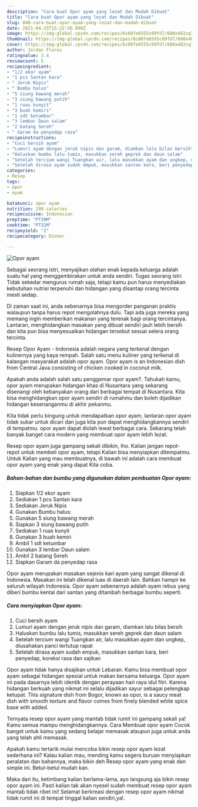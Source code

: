 ```yaml
---
description: "Cara buat Opor ayam yang lezat dan Mudah Dibuat"
title: "Cara buat Opor ayam yang lezat dan Mudah Dibuat"
slug: 840-cara-buat-opor-ayam-yang-lezat-dan-mudah-dibuat
date: 2021-04-25T15:22:50.090Z
image: https://img-global.cpcdn.com/recipes/6c08fe6555c09fd7/680x482cq70/opor-ayam-foto-resep-utama.jpg
thumbnail: https://img-global.cpcdn.com/recipes/6c08fe6555c09fd7/680x482cq70/opor-ayam-foto-resep-utama.jpg
cover: https://img-global.cpcdn.com/recipes/6c08fe6555c09fd7/680x482cq70/opor-ayam-foto-resep-utama.jpg
author: Jordan Flores
ratingvalue: 3.4
reviewcount: 5
recipeingredient:
- "1/2 ekor ayam"
- "1 pcs Santan kara"
- " Jeruk Nipis"
- " Bumbu halus"
- "5 siung bawang merah"
- "3 siung bawang putih"
- "1 ruas kunyit"
- "3 buah kemiri"
- "1 sdt ketumbar"
- "3 lembar Daun salam"
- "2 batang Sereh"
- " Garam da penyedap rasa"
recipeinstructions:
- "Cuci bersih ayam"
- "Lumuri ayam dengan jeruk nipis dan garam, diamkan lalu bilas bersih"
- "Haluskan bumbu lalu tumis, masukkan sereh geprek dan daun salam"
- "Setelah tercium wangi Tuangkan air, lalu masukkan ayam dan ungkep, diusahakan panci tertutup rapat"
- "Setelah dirasa ayam sudah empuk, masukkan santan kara, beri penyedap, koreksi rasa dan sajikan"
categories:
- Resep
tags:
- opor
- ayam

katakunci: opor ayam 
nutrition: 299 calories
recipecuisine: Indonesian
preptime: "PT39M"
cooktime: "PT32M"
recipeyield: "2"
recipecategory: Dinner

---
```



![Opor ayam](https://img-global.cpcdn.com/recipes/6c08fe6555c09fd7/680x482cq70/opor-ayam-foto-resep-utama.jpg)

Sebagai seorang istri, menyajikan olahan enak kepada keluarga adalah suatu hal yang menggembirakan untuk anda sendiri. Tugas seorang istri Tidak sekedar mengurus rumah saja, tetapi kamu pun harus menyediakan kebutuhan nutrisi terpenuhi dan hidangan yang disantap orang tercinta mesti sedap.

Di zaman  saat ini, anda sebenarnya bisa mengorder panganan praktis walaupun tanpa harus repot mengolahnya dulu. Tapi ada juga mereka yang memang ingin memberikan makanan yang terenak bagi orang tercintanya. Lantaran, menghidangkan masakan yang dibuat sendiri jauh lebih bersih dan kita pun bisa menyesuaikan hidangan tersebut sesuai selera orang tercinta. 

Resep Opor Ayam - Indonesia adalah negara yang terkenal dengan kulinernya yang kaya rempah. Salah satu menu kuliner yang terkenal di kalangan masyarakat adalah opor ayam. Opor ayam is an Indonesian dish from Central Java consisting of chicken cooked in coconut milk.

Apakah anda adalah salah satu penggemar opor ayam?. Tahukah kamu, opor ayam merupakan hidangan khas di Nusantara yang sekarang disenangi oleh kebanyakan orang dari berbagai tempat di Nusantara. Kita bisa menghidangkan opor ayam sendiri di rumahmu dan boleh dijadikan hidangan kesenanganmu di akhir pekanmu.

Kita tidak perlu bingung untuk mendapatkan opor ayam, lantaran opor ayam tidak sukar untuk dicari dan juga kita pun dapat menghidangkannya sendiri di tempatmu. opor ayam dapat diolah lewat berbagai cara. Sekarang telah banyak banget cara modern yang membuat opor ayam lebih lezat.

Resep opor ayam juga gampang sekali dibikin, lho. Kalian jangan repot-repot untuk membeli opor ayam, tetapi Kalian bisa menyiapkan ditempatmu. Untuk Kalian yang mau membuatnya, di bawah ini adalah cara membuat opor ayam yang enak yang dapat Kita coba.

<!--inarticleads1-->

##### Bahan-bahan dan bumbu yang digunakan dalam pembuatan Opor ayam:

1. Siapkan 1/2 ekor ayam
1. Sediakan 1 pcs Santan kara
1. Sediakan  Jeruk Nipis
1. Gunakan  Bumbu halus:
1. Gunakan 5 siung bawang merah
1. Siapkan 3 siung bawang putih
1. Sediakan 1 ruas kunyit
1. Gunakan 3 buah kemiri
1. Ambil 1 sdt ketumbar
1. Gunakan 3 lembar Daun salam
1. Ambil 2 batang Sereh
1. Siapkan  Garam da penyedap rasa


Opor ayam merupakan masakan sejenis kari ayam yang sangat dikenal di Indonesia. Masakan ini telah dikenal luas di daerah lain. Bahkan hampir ke seluruh wilayah Indonesia. Opor ayam sebenarnya adalah ayam rebus yang diberi bumbu kental dari santan yang ditambah berbagai bumbu seperti. 

<!--inarticleads2-->

##### Cara menyiapkan Opor ayam:

1. Cuci bersih ayam
1. Lumuri ayam dengan jeruk nipis dan garam, diamkan lalu bilas bersih
1. Haluskan bumbu lalu tumis, masukkan sereh geprek dan daun salam
1. Setelah tercium wangi Tuangkan air, lalu masukkan ayam dan ungkep, diusahakan panci tertutup rapat
1. Setelah dirasa ayam sudah empuk, masukkan santan kara, beri penyedap, koreksi rasa dan sajikan


Opor ayam tidak hanya disajikan untuk Lebaran. Kamu bisa membuat opor ayam sebagai hidangan spesial untuk makan bersama keluarga. Opor ayam ini pada dasarnya lebih identik dengan perayaan hari raya idul fitri. Karena hidangan berkuah yang nikmat ini selalu dijadikan sayur sebagai pelengkap ketupat. This signature dish from Bogor, known as opor, is a saucy meat dish with smooth texture and flavor comes from finely blended white spice base with added. 

Ternyata resep opor ayam yang mantab tidak rumit ini gampang sekali ya! Kamu semua mampu menghidangkannya. Cara Membuat opor ayam Cocok banget untuk kamu yang sedang belajar memasak ataupun juga untuk anda yang telah ahli memasak.

Apakah kamu tertarik mulai mencoba bikin resep opor ayam lezat sederhana ini? Kalau kalian mau, mending kamu segera buruan menyiapkan peralatan dan bahannya, maka bikin deh Resep opor ayam yang enak dan simple ini. Betul-betul mudah kan. 

Maka dari itu, ketimbang kalian berlama-lama, ayo langsung aja bikin resep opor ayam ini. Pasti kalian tak akan nyesel sudah membuat resep opor ayam mantab tidak ribet ini! Selamat berkreasi dengan resep opor ayam nikmat tidak rumit ini di tempat tinggal kalian sendiri,ya!.

